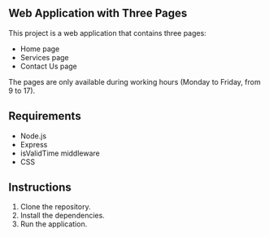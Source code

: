 ## Web Application with Three Pages

This project is a web application that contains three pages:

* Home page
* Services page
* Contact Us page

The pages are only available during working hours (Monday to Friday, from 9 to 17).

## Requirements

* Node.js
* Express
* isValidTime middleware
* CSS

## Instructions

1. Clone the repository.
2. Install the dependencies.
3. Run the application.

